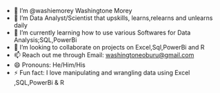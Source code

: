 - 👋  I’m @washiemorey Washingtone Morey
- 👀 I’m Data Analyst/Scientist that upskills, learns,relearns and unlearns daily
- 🌱 I’m currently learning how to use various Softwares for Data Analysis;SQL,PowerBi
- 💞️ I’m looking to collaborate on projects on Excel,Sql,PowerBi and R
- 📫 Reach out me through Email: washingtoneoburu@gmail.com
- 😄 Pronouns: He/Him/His
- ⚡ Fun fact: I love manipulating and wrangling data using Excel ,SQL,PowerBi & R

<!---
washiemorey/washiemorey is a ✨ special ✨ repository because its `README.md` (this file) appears on your GitHub profile.
You can click the Preview link to take a look at your changes.
--->
